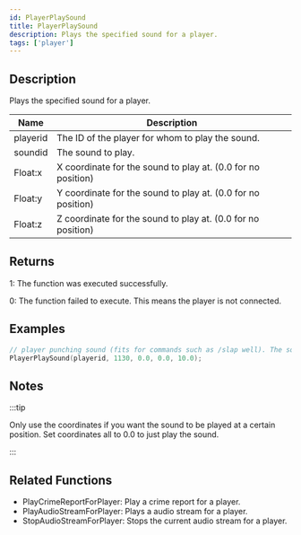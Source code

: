 ```yaml
---
id: PlayerPlaySound
title: PlayerPlaySound
description: Plays the specified sound for a player.
tags: ['player']
---
```


## Description

Plays the specified sound for a player.


| Name | Description |
|------|-------------|
|playerid | The ID of the player for whom to play the sound.|
|soundid | The sound to play.|
|Float:x | X coordinate for the sound to play at. (0.0 for no position)|
|Float:y | Y coordinate for the sound to play at. (0.0 for no position)|
|Float:z | Z coordinate for the sound to play at. (0.0 for no position)|


## Returns

 1: The function was executed successfully. 

 0: The function failed to execute. This means the player is not connected.


## Examples


```c
// player punching sound (fits for commands such as /slap well). The sound will be quiet, as the source is actually 10 meters above the player.
PlayerPlaySound(playerid, 1130, 0.0, 0.0, 10.0);
```


## Notes

:::tip

Only use the coordinates if you want the sound to be played at a certain position. Set coordinates all to 0.0 to just play the sound.

:::


## Related Functions


-  PlayCrimeReportForPlayer: Play a crime report for a player.
-  PlayAudioStreamForPlayer: Plays a audio stream for a player.
-  StopAudioStreamForPlayer: Stops the current audio stream for a player.